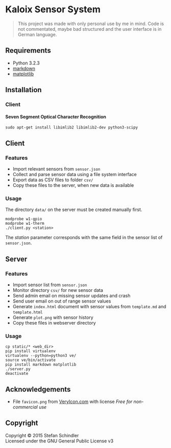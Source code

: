 # Kaloix Sensor System
> This project was made with only personal use by me in mind. Code is not commentated, maybe bad structured and the user interface is in German language.

## Requirements
* Python 3.2.3
* [markdown](https://pythonhosted.org/Markdown/)
* [matplotlib](http://matplotlib.org/index.html)

## Installation
### Client
#### Seven Segment Optical Character Recognition
    sudo apt-get install libimlib2 libimlib2-dev python3-scipy

## Client
### Features
* Import relevant sensors from `sensor.json`
* Collect and parse sensor data using a file system interface
* Export data as CSV files to folder `csv/`
* Copy these files to the server, when new data is available

### Usage
The directory `data/` on the server must be created manually first.

    modprobe w1-gpio
    modprobe w1-therm
    ./client.py <station>

The *station* parameter corresponds with the same field in the sensor list of `sensor.json`.

## Server
### Features
* Import sensor list from `sensor.json`
* Monitor directory `csv/` for new sensor data
* Send admin email on missing sensor updates and crash
* Send user email on out of range sensor values
* Generate `index.html` document with sensor values from `template.md` and `template.html`
* Generate `plot.png` with sensor history
* Copy these files in webserver directory

### Usage
    cp static/* <web_dir>
    pip install virtualenv
    virtualenv --python=python3 ve/
    source ve/bin/activate
    pip install markdown matplotlib
    ./server.py
    deactivate

## Acknowledgements
* File `favicon.png` from [VeryIcon.com](http://www.veryicon.com/icons/system/icons8-metro-style/measurement-units-temperature.html) with license *Free for non-commercial use*

## Copyright
Copyright © 2015 Stefan Schindler  
Licensed under the GNU General Public License v3
